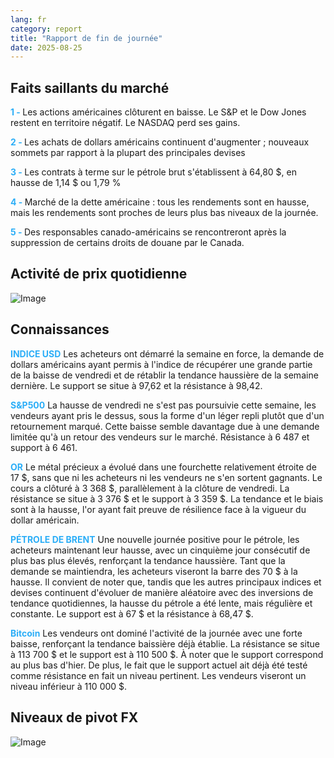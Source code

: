 ```yaml
---
lang: fr
category: report
title: "Rapport de fin de journée"
date: 2025-08-25
---
```



<h2>Faits saillants du marché</h2>
<strong style="color: #2caef7;">1 - </strong> Les actions américaines clôturent en baisse. Le S&P et le Dow Jones restent en territoire négatif. Le NASDAQ perd ses gains.

<strong style="color: #2caef7;">2 - </strong> Les achats de dollars américains continuent d'augmenter ; nouveaux sommets par rapport à la plupart des principales devises

<strong style="color: #2caef7;">3 - </strong> Les contrats à terme sur le pétrole brut s'établissent à 64,80 $, en hausse de 1,14 $ ou 1,79 %

<strong style="color: #2caef7;">4 - </strong> Marché de la dette américaine : tous les rendements sont en hausse, mais les rendements sont proches de leurs plus bas niveaux de la journée.

<strong style="color: #2caef7;">5 - </strong> Des responsables canado-américains se rencontreront après la suppression de certains droits de douane par le Canada.



<h2>Activité de prix quotidienne</h2>
<img src="https://markleighedu.github.io/img/Aug-2025/25-Aug-2025/price.jpg" alt="Image"/>

<h2>Connaissances</h2>
<strong style="color: #2caef7;">INDICE USD</strong> Les acheteurs ont démarré la semaine en force, la demande de dollars américains ayant permis à l'indice de récupérer une grande partie de la baisse de vendredi et de rétablir la tendance haussière de la semaine dernière. Le support se situe à 97,62 et la résistance à 98,42.

<strong style="color: #2caef7;">S&P500</strong> La hausse de vendredi ne s'est pas poursuivie cette semaine, les vendeurs ayant pris le dessus, sous la forme d'un léger repli plutôt que d'un retournement marqué. Cette baisse semble davantage due à une demande limitée qu'à un retour des vendeurs sur le marché. Résistance à 6 487 et support à 6 461.

<strong style="color: #2caef7;">OR</strong> Le métal précieux a évolué dans une fourchette relativement étroite de 17 $, sans que ni les acheteurs ni les vendeurs ne s'en sortent gagnants. Le cours a clôturé à 3 368 $, parallèlement à la clôture de vendredi. La résistance se situe à 3 376 $ et le support à 3 359 $. La tendance et le biais sont à la hausse, l'or ayant fait preuve de résilience face à la vigueur du dollar américain.

<strong style="color: #2caef7;">PÉTROLE DE BRENT</strong> Une nouvelle journée positive pour le pétrole, les acheteurs maintenant leur hausse, avec un cinquième jour consécutif de plus bas plus élevés, renforçant la tendance haussière. Tant que la demande se maintiendra, les acheteurs viseront la barre des 70 $ à la hausse. Il convient de noter que, tandis que les autres principaux indices et devises continuent d'évoluer de manière aléatoire avec des inversions de tendance quotidiennes, la hausse du pétrole a été lente, mais régulière et constante. Le support est à 67 $ et la résistance à 68,47 $.

<strong style="color: #2caef7;">Bitcoin</strong> Les vendeurs ont dominé l'activité de la journée avec une forte baisse, renforçant la tendance baissière déjà établie. La résistance se situe à 113 700 $ et le support est à 110 500 $. À noter que le support correspond au plus bas d'hier. De plus, le fait que le support actuel ait déjà été testé comme résistance en fait un niveau pertinent. Les vendeurs viseront un niveau inférieur à 110 000 $.



<h2>Niveaux de pivot FX</h2>
<img src="https://markleighedu.github.io/img/Aug-2025/25-Aug-2025/pivot.jpg" alt="Image"/>